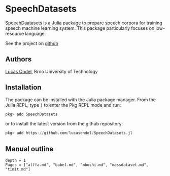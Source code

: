 # SpeechDatasets

[SpeechDaatasets](https://github.com/lucasondel/SpeechDatasets.jl) is a
[Julia](https://julialang.org/) package to prepare speech corpora for
training speech machine learning system. This package particularly
focuses on low-resource language.

See the project on
[github](https://github.com/lucasondel/SpeechDatasets.jl)

## Authors

[Lucas Ondel](https://lucasondel.github.io), Brno University of Technology

## Installation

The package can be installed with the Julia package manager. From the
Julia REPL, type `]` to enter the Pkg REPL mode and run:
```julia
pkg> add SpeechDatasets
```

or to install the latest version from the github repository:
```julia
pkg> add https://github.com/lucasondel/SpeechDatasets.jl
```

## Manual outline

```@contents
depth = 1
Pages = ["alffa.md", "babel.md", "mboshi.md", "massdataset.md", "timit.md"]
```

